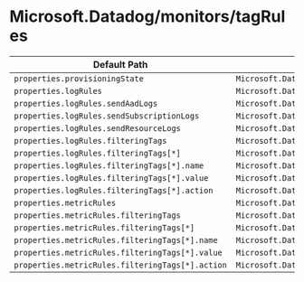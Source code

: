# Microsoft.Datadog/monitors/tagRules

| Default Path | Alias |
|---|---|
| `properties.provisioningState` | `Microsoft.Datadog/monitors/tagRules/provisioningState` |
| `properties.logRules` | `Microsoft.Datadog/monitors/tagRules/logRules` |
| `properties.logRules.sendAadLogs` | `Microsoft.Datadog/monitors/tagRules/logRules.sendAadLogs` |
| `properties.logRules.sendSubscriptionLogs` | `Microsoft.Datadog/monitors/tagRules/logRules.sendSubscriptionLogs` |
| `properties.logRules.sendResourceLogs` | `Microsoft.Datadog/monitors/tagRules/logRules.sendResourceLogs` |
| `properties.logRules.filteringTags` | `Microsoft.Datadog/monitors/tagRules/logRules.filteringTags` |
| `properties.logRules.filteringTags[*]` | `Microsoft.Datadog/monitors/tagRules/logRules.filteringTags[*]` |
| `properties.logRules.filteringTags[*].name` | `Microsoft.Datadog/monitors/tagRules/logRules.filteringTags[*].name` |
| `properties.logRules.filteringTags[*].value` | `Microsoft.Datadog/monitors/tagRules/logRules.filteringTags[*].value` |
| `properties.logRules.filteringTags[*].action` | `Microsoft.Datadog/monitors/tagRules/logRules.filteringTags[*].action` |
| `properties.metricRules` | `Microsoft.Datadog/monitors/tagRules/metricRules` |
| `properties.metricRules.filteringTags` | `Microsoft.Datadog/monitors/tagRules/metricRules.filteringTags` |
| `properties.metricRules.filteringTags[*]` | `Microsoft.Datadog/monitors/tagRules/metricRules.filteringTags[*]` |
| `properties.metricRules.filteringTags[*].name` | `Microsoft.Datadog/monitors/tagRules/metricRules.filteringTags[*].name` |
| `properties.metricRules.filteringTags[*].value` | `Microsoft.Datadog/monitors/tagRules/metricRules.filteringTags[*].value` |
| `properties.metricRules.filteringTags[*].action` | `Microsoft.Datadog/monitors/tagRules/metricRules.filteringTags[*].action` |

